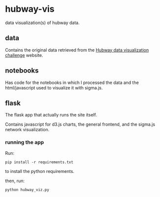 hubway-vis
==========

data visualization(s) of hubway data.

## data

Contains the original data retrieved from the
[Hubway data visualization challenge](http://hubwaydatachallenge.org)
website.

## notebooks

Has code for the notebooks in which I processed the data and the
html/javascript used to visualize it with sigma.js.

## flask

The flask app that actually runs the site itself.

Contains javascript for d3.js charts, the general frontend, and the
sigma.js network visualization.

### running the app

Run:

```
pip install -r requirements.txt
```

to install the python requirements.

then, run:

```
python hubway_viz.py
```
